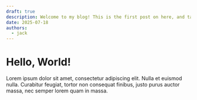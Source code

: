 ```yaml
---
draft: true
description: Welcome to my blog! This is the first post on here, and talks about how I made this blog and the features it has.
date: 2025-07-18
authors:
  - jack
---
```


# Hello, World!

Lorem ipsum dolor sit amet, consectetur adipiscing elit. Nulla et euismod
nulla. Curabitur feugiat, tortor non consequat finibus, justo purus auctor
massa, nec semper lorem quam in massa.

<!-- more -->